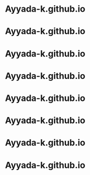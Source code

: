 # Ayyada-k.github.io
# Ayyada-k.github.io
# Ayyada-k.github.io
# Ayyada-k.github.io
# Ayyada-k.github.io
# Ayyada-k.github.io
# Ayyada-k.github.io
# Ayyada-k.github.io
